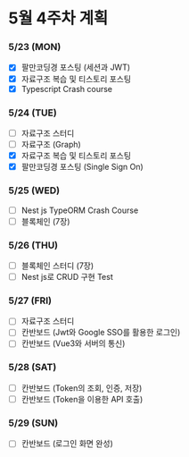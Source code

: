 # 5월 4주차 계획

### 5/23 (MON)

-   [x] 팔만코딩경 포스팅 (세션과 JWT)
-   [x] 자료구조 복습 및 티스토리 포스팅
-   [x] Typescript Crash course

### 5/24 (TUE)

-   [ ] 자료구조 스터디
-   [ ] 자료구조 (Graph)
-   [x] 자료구조 복습 및 티스토리 포스팅
-   [x] 팔만코딩경 포스팅 (Single Sign On)

### 5/25 (WED)

-   [ ] Nest js TypeORM Crash Course
-   [ ] 블록체인 (7장)

### 5/26 (THU)

-   [ ] 블록체인 스터디 (7장)
-   [ ] Nest js로 CRUD 구현 Test

### 5/27 (FRI)

-   [ ] 자료구조 스터디
-   [ ] 칸반보드 (Jwt와 Google SSO를 활용한 로그인)
-   [ ] 칸반보드 (Vue3와 서버의 통신)

### 5/28 (SAT)

-   [ ] 칸반보드 (Token의 조회, 인증, 저장)
-   [ ] 칸반보드 (Token을 이용한 API 호출)

### 5/29 (SUN)

-   [ ] 칸반보드 (로그인 화면 완성)
